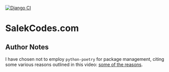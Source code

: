 [![Django CI](https://github.com/MohammadSalek/salekcodes.com/actions/workflows/django.yml/badge.svg)](https://github.com/MohammadSalek/salekcodes.com/actions/workflows/django.yml)

# SalekCodes.com

## Author Notes

I have chosen not to employ `python-poetry` for package management, citing some various reasons outlined in this video: [some of the reasons](https://youtu.be/Gr9o8MW_pb0).
